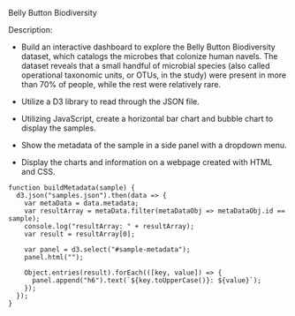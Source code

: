 Belly Button Biodiversity

Description:
- Build an interactive dashboard to explore the Belly Button Biodiversity dataset, which catalogs the microbes that colonize human navels. The dataset reveals that a small handful of microbial species (also called operational taxonomic units, or OTUs, in the study) were present in more than 70% of people, while the rest were relatively rare.

- Utilize a D3 library to read through the JSON file.
- Utilizing JavaScript, create a horizontal bar chart and bubble chart to display the samples.
- Show the metadata of the sample in a side panel with a dropdown menu.
- Display the charts and information on a webpage created with HTML and CSS. 

```
function buildMetadata(sample) {
  d3.json("samples.json").then(data => {
    var metaData = data.metadata;
    var resultArray = metaData.filter(metaDataObj => metaDataObj.id == sample);
    console.log("resultArray: " + resultArray);
    var result = resultArray[0];

    var panel = d3.select("#sample-metadata");
    panel.html("");

    Object.entries(result).forEach(([key, value]) => {
      panel.append("h6").text(`${key.toUpperCase()}: ${value}`);
    });
  });
}
```
